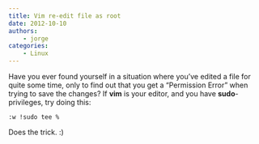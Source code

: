 ```yaml
---
title: Vim re-edit file as root
date: 2012-10-10
authors:
    - jorge
categories:
    - Linux
---
```

Have you ever found yourself in a situation where you’ve edited a file for quite some time, only to find out that you get a “Permission Error” when trying to save the changes? If **vim** is your editor, and you have **sudo**-privileges, try doing this:

```
:w !sudo tee %
```

Does the trick. :)
